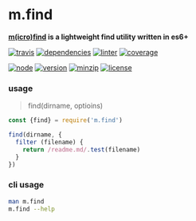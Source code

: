 m.find
===
**[m(icro)](https://github.com/ivoputzer/m.cro#readme)[find](https://github.com/ivoputzer/m.find) is a lightweight find utility written in es6+**

[![travis](https://img.shields.io/travis/ivoputzer/m.find.svg?style=for-the-badge)](https://travis-ci.org/ivoputzer/m.find)
[![dependencies](https://img.shields.io/badge/dependencies-1-blue.svg?style=for-the-badge&colorB=44CC11)](package.json)
[![linter](https://img.shields.io/badge/coding%20style-standard-brightgreen.svg?style=for-the-badge)](http://standardjs.com/)
[![coverage](https://img.shields.io/coveralls/ivoputzer/m.find.svg?style=for-the-badge)](https://coveralls.io/github/ivoputzer/m.find?branch=master)

[![node](https://img.shields.io/badge/node-8%2B-blue.svg?style=for-the-badge)](https://nodejs.org/docs/v8.0.0/api)
[![version](https://img.shields.io/npm/v/m.find.svg?style=for-the-badge&colorB=007EC6)](https://www.npmjs.com/package/m.find)
[![minzip](https://img.shields.io/bundlephobia/minzip/m.find.svg?style=for-the-badge)](https://www.npmjs.com/package/m.find)
[![license](https://img.shields.io/badge/license-MIT-blue.svg?style=for-the-badge&colorB=007EC6)](https://spdx.org/licenses/MIT)

### usage

> find(dirname, optioins)

```javascript
const {find} = require('m.find')

find(dirname, {
  filter (filename) {
    return /readme.md/.test(filename)
  }
})
```

### cli usage

```sh
man m.find
m.find --help
```
